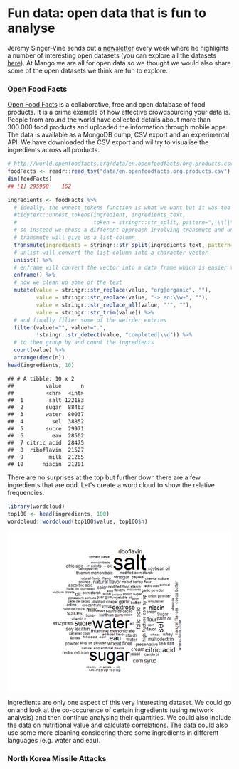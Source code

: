 # Fun data: open data that is fun to analyse



Jeremy Singer-Vine sends out a [newsletter](https://tinyletter.com/data-is-plural) every week where he highlights a number of interesting open datasets (you can explore all the datasets [here](https://docs.google.com/spreadsheets/d/1wZhPLMCHKJvwOkP4juclhjFgqIY8fQFMemwKL2c64vk/edit#gid=0)). At Mango we are all for open data so we thought we would also share some of the open datasets we think are fun to explore.  

### Open Food Facts
[Open Food Facts](https://world.openfoodfacts.org/) is a collaborative, free and open database of food products. It is a prime example of how effective crowdsourcing your data is. People from around the world have collected details about more than 300.000 food products and uploaded the information through mobile apps. The data is available as a MongoDB dump, CSV export and an experimental API. We have downloaded the CSV export and wil try to visualise the ingredients across all products.


```r
# http://world.openfoodfacts.org/data/en.openfoodfacts.org.products.csv
foodFacts <- readr::read_tsv("data/en.openfoodfacts.org.products.csv")
dim(foodFacts)
## [1] 295958    162
```

```r
ingredients <- foodFacts %>%
  # ideally, the unnest_tokens function is what we want but it was too slow
  #tidytext::unnest_tokens(ingredient, ingredients_text,
  #                        token = stringr::str_split, pattern=",|\\(|\\)|\\[|\\]") %>%
  # so instead we chose a different approach involving transmute and unlist
  # transmute will give us a list-column
  transmute(ingredients = stringr::str_split(ingredients_text, pattern=",|\\(|\\)|\\[|\\]")) %>%
  # unlist will convert the list-column into a character vector
  unlist() %>%
  # enframe will convert the vector into a data frame which is easier to groupby
  enframe() %>%
  # now we clean up some of the text
  mutate(value = stringr::str_replace(value, "org|organic", ""),
         value = stringr::str_replace(value, "-> en:\\w+", ""),
         value = stringr::str_replace_all(value, "'", ""),
         value = stringr::str_trim(value)) %>%
  # and finally filter some of the weirder entries
  filter(value!="", value!=".",
         !stringr::str_detect(value, "completed|\\d")) %>%
  # to then group by and count the ingredients
  count(value) %>%
  arrange(desc(n))
head(ingredients, 10)
```

```
## # A tibble: 10 x 2
##          value      n
##          <chr>  <int>
##  1        salt 122183
##  2       sugar  88463
##  3       water  80037
##  4         sel  38852
##  5       sucre  29971
##  6         eau  28502
##  7 citric acid  28475
##  8  riboflavin  21527
##  9        milk  21265
## 10      niacin  21201
```

There are no surprises at the top but further down there are a few ingredients that are odd. Let's create a word cloud to show the relative frequencies.


```r
library(wordcloud)
top100 <- head(ingredients, 100)
wordcloud::wordcloud(top100$value, top100$n)
```

![](fun_data_files/figure-html/unnamed-chunk-3-1.png)<!-- -->

Ingredients are only one aspect of this very interesting dataset. We could go on and look at the co-occurence of certain ingredients (using network analysis) and then continue analysing their quantities. We could also include the data on nutritional value and calculate correlations. The data could also use some more cleaning considering there some ingredients in different languages (e.g. water and eau).

### North Korea Missile Attacks


